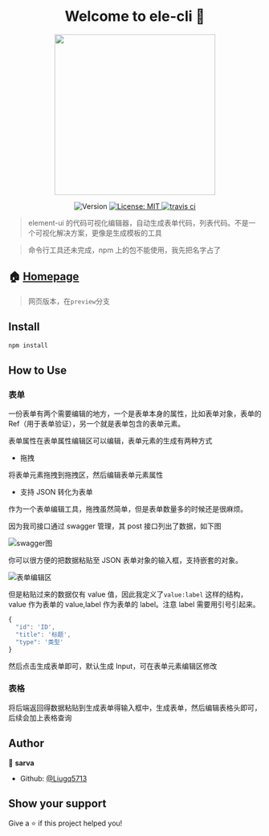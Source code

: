 <h1 align="center">Welcome to ele-cli 👋</h1>
<p align="center">
  <img  width="320" src="https://raw.githubusercontent.com/Liugq5713/vue-element-form-editor/master/src/assets/logo-with-title.png">
</p>
<p align="center">
  <img alt="Version" src="https://img.shields.io/badge/version-0.1.0-blue.svg?cacheSeconds=2592000" />
   <a href="https://github.com/dongsuo/vue-data-board/blob/master/LICENSE">
    <img alt="License: MIT" src="https://img.shields.io/badge/License-MIT-yellow.svg" target="_blank" />
  </a>
  <a href='https://travis-ci.org/Liugq5713/vue-element-nocode-admin' target="_blank" alt='travis ci'>
  <img alt='travis ci' src='https://travis-ci.org/Liugq5713/vue-element-nocode-admin.svg?branch=master'>
  </a>
</p>

> element-ui 的代码可视化编辑器，自动生成表单代码，列表代码。不是一个可视化解决方案，更像是生成模板的工具

> 命令行工具还未完成，npm 上的包不能使用，我先把名字占了

## 🏠 [Homepage](https://so-easy.cc/vue-element-nocode-admin/)

> 网页版本，在`preview`分支

## Install

```sh
npm install
```

## How to Use

### 表单

一份表单有两个需要编辑的地方，一个是表单本身的属性，比如表单对象，表单的 Ref（用于表单验证），另一个就是表单包含的表单元素。

表单属性在表单属性编辑区可以编辑，表单元素的生成有两种方式

- 拖拽

将表单元素拖拽到拖拽区，然后编辑表单元素属性

- 支持 JSON 转化为表单

作为一个表单编辑工具，拖拽虽然简单，但是表单数量多的时候还是很麻烦。

因为我司接口通过 swagger 管理，其 post 接口列出了数据，如下图

![swagger图](https://wpimg.wallstcn.com/98883408-e3aa-43ef-9ab8-ea9ea15d4947.png)

你可以很方便的把数据粘贴至 JSON 表单对象的输入框，支持嵌套的对象。

![表单编辑区](https://wpimg.wallstcn.com/80a00d25-c157-42f6-a4b4-3e9366dff194.png)

但是粘贴过来的数据仅有 value 值，因此我定义了`value:label` 这样的结构，value 作为表单的 value,label 作为表单的 label。注意 label 需要用引号引起来。

```js
{
  "id": 'ID',
  "title": '标题',
  "type": '类型'
}
```

然后点击生成表单即可，默认生成 Input，可在表单元素编辑区修改

### 表格

将后端返回得数据粘贴到生成表单得输入框中，生成表单，然后编辑表格头即可，后续会加上表格查询

## Author

👤 **sarva**

- Github: [@Liugq5713](https://github.com/Liugq5713)

## Show your support

Give a ⭐️ if this project helped you!
